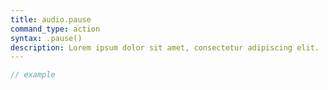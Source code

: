 ```yaml
---
title: audio.pause
command_type: action
syntax: .pause()
description: Lorem ipsum dolor sit amet, consectetur adipiscing elit.
---
```


```javascript
// example
```